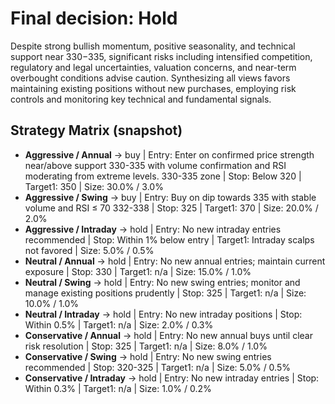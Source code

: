 # Final decision: **Hold**

Despite strong bullish momentum, positive seasonality, and technical support near $330-$335, significant risks including intensified competition, regulatory and legal uncertainties, valuation concerns, and near-term overbought conditions advise caution. Synthesizing all views favors maintaining existing positions without new purchases, employing risk controls and monitoring key technical and fundamental signals.

## Strategy Matrix (snapshot)
- **Aggressive / Annual** → buy | Entry: Enter on confirmed price strength near/above support 330-335 with volume confirmation and RSI moderating from extreme levels. 330-335 zone | Stop: Below 320 | Target1: 350 | Size: 30.0% / 3.0%
- **Aggressive / Swing** → buy | Entry: Buy on dip towards 335 with stable volume and RSI ≤ 70 332-338 | Stop: 325 | Target1: 370 | Size: 20.0% / 2.0%
- **Aggressive / Intraday** → hold | Entry: No new intraday entries recommended  | Stop: Within 1% below entry | Target1: Intraday scalps not favored | Size: 5.0% / 0.5%
- **Neutral / Annual** → hold | Entry: No new annual entries; maintain current exposure  | Stop: 330 | Target1: n/a | Size: 15.0% / 1.0%
- **Neutral / Swing** → hold | Entry: No new swing entries; monitor and manage existing positions prudently  | Stop: 325 | Target1: n/a | Size: 10.0% / 1.0%
- **Neutral / Intraday** → hold | Entry: No new intraday positions  | Stop: Within 0.5% | Target1: n/a | Size: 2.0% / 0.3%
- **Conservative / Annual** → hold | Entry: No new annual buys until clear risk resolution  | Stop: 325 | Target1: n/a | Size: 8.0% / 1.0%
- **Conservative / Swing** → hold | Entry: No new swing entries recommended  | Stop: 320-325 | Target1: n/a | Size: 5.0% / 0.5%
- **Conservative / Intraday** → hold | Entry: No new intraday entries  | Stop: Within 0.3% | Target1: n/a | Size: 1.0% / 0.2%
